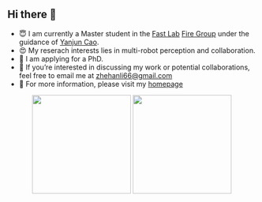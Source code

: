 ## Hi there 👋

<!--
**dukuhfgfji/dukuhfgfji** is a ✨ _special_ ✨ repository because its `README.md` (this file) appears on your GitHub profile.

Here are some ideas to get you started:
-->

- 😇 I am currently a Master student in the [Fast Lab](http://zju-fast.com/) [Fire Group](http://zju-fast.com/research-group/yanjun-cao/) under the guidance of [Yanjun Cao](http://zju-fast.com/research-group/yanjun-cao/).
- 😍 My reserach interests lies in multi-robot perception and collaboration.
- 🤔 I am applying for a PhD.
- 🤗 If you’re interested in discussing my work or potential collaborations, feel free to email me at zhehanli66@gmail.com
- 💬 For more information, please visit my [homepage](https://dukuhfgfji.github.io/)

<div class="image-container" align="center">
  <img height=200 src="https://github-readme-stats-ten-mu-96.vercel.app/api?username=dukuhfgfji&show_icons=true&role=OWNER,COLLABORATOR" />
  <img height=200 src="https://github-readme-stats-ten-mu-96.vercel.app/api/top-langs?username=dukuhfgfji&layout=compact&langs_count=8&card_width=320&role=OWNER,COLLABORATOR" />
</div>
